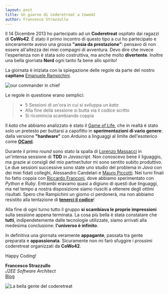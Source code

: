 ```yaml
---
layout: post
title: Un giorno di coderetreat a Cowo42
author: Francesco Strazzullo
---
```


Il 14 Dicembre 2013 ho partecipato ad un **Coderetreat** ospitato dai ragazzi di **CoWo42**. É stato il primo incontro di questo tipo a cui ho partecipato e sinceramente avevo una grossa **"ansia da prestazione"**: pensavo di non essere all'altezza dei miei compagni di avventura. Devo dire che invece l'esperienza non è stata solo costruttiva, ma anche molto **divertente**. Inoltre una bella giornata **Nerd** ogni tanto fa bene allo spirito!

La giornata è iniziata con la spiegazione delle regole da parte del nostro **capitano** [Emanuele Rampichini][1].

![our commander in chief][2]

Le regole in questione erano semplici:

> - 5 Sessioni di un'ora in cui si sviluppa un *kata*
> - Alla fine della sessione si butta via il codice scritto
> - Si ricomincia scambiando coppia

Il *kata* che abbiamo analizzato è stato il [Game of Life][3], che in realtà è stato solo un pretesto per buttarsi a capofitto in **sperimentazioni di vario genere**: dalla versione **"hardware"** con *Arduino* a linguaggi al limite dell'esoterico come **[OCaml][4]**.

Durante il primo *round* sono stato la spalla di [Lorenzo Massacci][5] in un'intensa sessione di **TDD** in *Javascript*. Non conoscevo bene il liguaggio, ma grazie ai consigli del mio partner/tutor mi sono sentito subito produttivo. Le due sessioni successive sono state uno studio del problema in *Java* con dei miei fidati colleghi, Alessandro Candelari e [Mauro Piccotti][6]. Nei turni finali ho fatto coppia con [Riccardo Franconi][7], dove abbiamo sperimentato con *Python* e *Ruby*. Entrambi eravamo quasi a digiuno di questi due linguaggi, ma nel tempo a nostra disposizione siamo riusciti a ottenere degli ottimi risultati. Spero che Rampichini un giorno ci perdonerà, ma non abbiamo resistito alla tentazione di **[tenerci il codice][8]**!

Alla fine di ogni turno tutto il gruppo **si scambiava le proprie impressioni** sulla sessione appena terminata. La cosa più bella è stata constatare che **tutti**, indipendetemente dalle tecnologie utilizzate, siamo arrivati alla medesima conclusione: **l'universo è infinito**.

In definitiva una giornata veramente **appagante**, passata tra gente preparata e **appassionata**. Sicuramente non mi farò sfuggire i prossimi coderetreat organizzati da **CoWo42**.

Happy Coding!

**Francesco Strazzullo**<br/>
*J2EE Software Architect*<br/>
[Blog][9]

![La bella gente del coderetreat][10]


  [1]: http://www.linkedin.com/in/emanuelerampichini
  [2]: http://www.francescostrazzullo.info/blog/coderetreat/rampichini.jpg
  [3]: http://en.wikipedia.org/wiki/Conway%27s_Game_of_Life
  [4]: http://en.wikipedia.org/wiki/OCaml
  [5]: http://www.linkedin.com/profile/view?id=9925766
  [6]: http://www.linkedin.com/profile/view?id=53061094
  [7]: http://www.linkedin.com/profile/view?id=44704338
  [8]: https://gist.github.com/ricfrank/7968208
  [9]: http://www.francescostrazzullo.info/
  [10]: http://www.francescostrazzullo.info/blog/coderetreat/gruppo.jpg